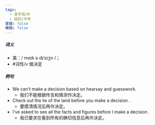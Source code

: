 ```yaml
---
tags:
  - 首字母/M
  - 级别/中考
掌握: false
模糊: false
---
```

##### 词义
- 美：/ meɪk ə dɪˈsɪʒn /；
- #词性/v  做决定
##### 例句
- We can't make a decision based on hearsay and guesswork.
	- 我们不能根据传言和猜测作决定。
- Check out the lie of the land before you make a decision .
	- 要摸清情况后再作决定。
- I've asked to see all the facts and figures before I make a decision .
	- 我已要求在看到所有的确切信息后再作决定。
